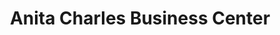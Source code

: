 ---
title: "Anita Charles Business Center"
url: /foya-city/anita-charles-business-center/
shop: Lebensmittel
---